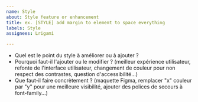 ```yaml
---
name: Style
about: Style feature or enhancement
title: ex. [STYLE] add margin to element to space everything
labels: Style
assignees: Lrigami

---
```


- Quel est le point du style à améliorer ou à ajouter ? 
- Pourquoi faut-il l'ajouter ou le modifier ? (meilleur expérience utilisateur, refonte de l'interface utilisateur, changement de couleur pour non respect des contrastes, question d'accessibilité...)
- Que faut-il faire concrètement ? (maquette Figma, remplacer "x" couleur par "y" pour une meilleure visibilité, ajouter des polices de secours à font-family...)
